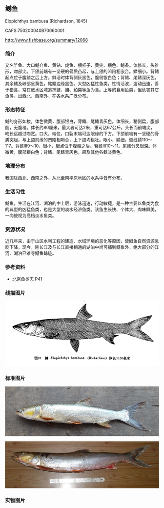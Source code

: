 ## 鳡鱼

Elopichthys bambusa  (Richardson, 1845)

CAFS:750200040B70060001

<http://www.fishbase.org/summary/12068>

### 简介

又名竿鱼、大口鳡介鱼、黄钻、虎鱼、横杆子、黄尖、横色、鳡条。体修长，头锥形，吻部尖。下颌前端有一坚硬的骨质凸起，与上颌的凹陷相嵌合。鳞细小。背鳍起点位于腹鳍之后上方。鲜活时体背侧灰黑色，腹侧银白色；背鳍、尾鳍深灰色，其余鳍及峡部呈黄色，尾鳍边缘黑色。大型凶猛性鱼类，性情活波，游动迅速，善于猎食，常在敞水区域追捕鲢、鳙、鮊类等鱼为食。上等的食用鱼类，但危害其它鱼类。出西北、西南外，在各水系广泛分布。

### 形态特征

鳡的身形如梭，体色微黄，腹部银白，背鳍、尾鳍青灰色。体细长，稍侧扁，腹部圆，无腹棱。体长约80厘米，最大者可达2米，重可达67公斤。头长而前端尖，吻长远超过吻宽。口大，端位，口裂末端可达眼缘的下方。下颌前端有一坚硬的骨质突起，与上颌前缘的凹陷相吻合，上下颌均粗壮。眼小，鳞细，侧线鳞110～117。背鳍Ⅲ9～10，很小，起点位于腹鲭之后。臀鳍Ⅲ10～11。尾鳍分叉很深。体微黄，腹部银白色；背鳍、尾鳍青灰色，颊及其他各鳍淡黄色。

### 地理分布

我国除西北、西南之外，从北至南平原地区的水系中皆有分布。

### 生活习性

鳡鱼，生活在江河、湖泊的中上层，游泳迅速，行动敏捷，是一种主要以鱼类为食的典型的凶猛鱼类，也是大型的淡水经济鱼类。该鱼生长快、个体大、肉味鲜美，一向被视为高档淡水鱼类。

### 资源状况

近几年来，由于山区水利工程的建造、水域环境的恶化等原因，使鱤鱼自然资源急剧下降，现今，除长江及与长江直接相通的湖泊中尚可捕到鱤鱼外，绝大部分的江河、湖泊已难寻鱤鱼踪迹。

### 参考资料

- 北京鱼类志 P41

### 线描图片

![图片](photos/鳡鱼.jpg)

### 标准图片

![图片](photos/鳡鱼A.jpg)

![图片](photos/鳡鱼B.jpg)

### 实物图片

